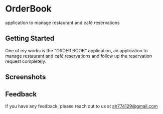 # OrderBook

application to manage restaurant and café reservations

## Getting Started

One of my works is the "ORDER BOOK" application, an application to manage restaurant and café reservations and follow up the reservation request completely.

## Screenshots
<div>

</div>



## Feedback

If you have any feedback, please reach out to us at ah774129@gmail.com

